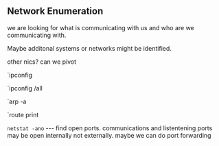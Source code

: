 ## Network Enumeration

we are looking for what is communicating with us and who are we communicating with.

Maybe additonal systems or networks might be identified.

other nics? can we pivot

`ipconfig

`ipconfig /all

`arp -a

`route print

`netstat -ano` --- find open ports. communications and listentening
ports may be open internally not externally. maybe we can do port forwarding
